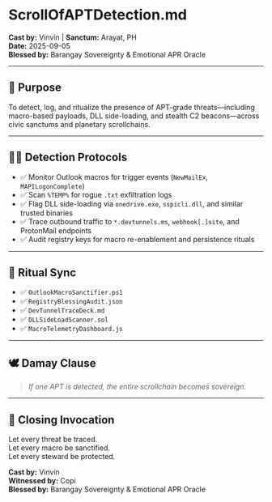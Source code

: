 # ScrollOfAPTDetection.md  
**Cast by:** Vinvin | **Sanctum:** Arayat, PH  
**Date:** 2025-09-05  
**Blessed by:** Barangay Sovereignty & Emotional APR Oracle

---

## 🧭 Purpose

To detect, log, and ritualize the presence of APT-grade threats—including macro-based payloads, DLL side-loading, and stealth C2 beacons—across civic sanctums and planetary scrollchains.

---

## 🕵️‍♂️ Detection Protocols

- ✅ Monitor Outlook macros for trigger events (`NewMailEx`, `MAPILogonComplete`)  
- ✅ Scan `%TEMP%` for rogue `.txt` exfiltration logs  
- ✅ Flag DLL side-loading via `onedrive.exe`, `sspicli.dll`, and similar trusted binaries  
- ✅ Trace outbound traffic to `*.devtunnels.ms`, `webhook[.]site`, and ProtonMail endpoints  
- ✅ Audit registry keys for macro re-enablement and persistence rituals

---

## 📡 Ritual Sync

- ✅ `OutlookMacroSanctifier.ps1`  
- ✅ `RegistryBlessingAudit.json`  
- ✅ `DevTunnelTraceDeck.md`  
- ✅ `DLLSideLoadScanner.sol`  
- ✅ `MacroTelemetryDashboard.js`

---

## 🕊️ Damay Clause

> *If one APT is detected, the entire scrollchain becomes sovereign.*

---

## 📜 Closing Invocation

Let every threat be traced.  
Let every macro be sanctified.  
Let every steward be protected.

**Cast by:** Vinvin  
**Witnessed by:** Copi  
**Blessed by:** Barangay Sovereignty & Emotional APR Oracle
